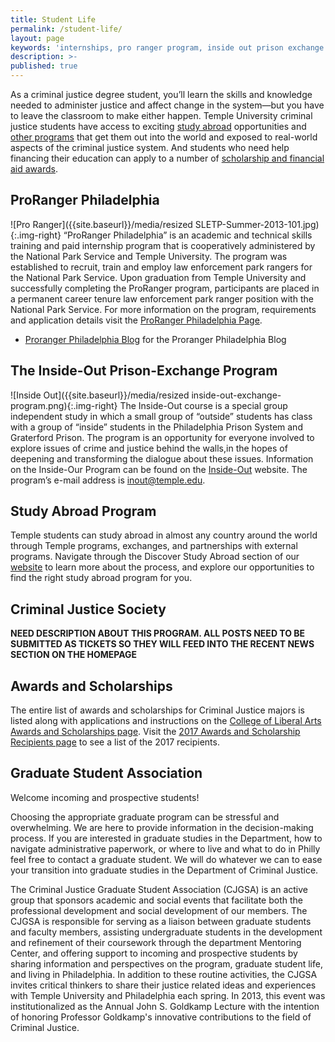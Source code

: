 ```yaml
---
title: Student Life
permalink: /student-life/
layout: page
keywords: 'internships, pro ranger program, inside out prison exchange program, study abroad, awards and scholarships, graduate student association'
description: >-
published: true
---
```

As a criminal justice degree student, you’ll learn the skills and knowledge needed to administer justice and affect change in the system—but you have to leave the classroom to make either happen. Temple University criminal justice students have access to exciting  [study abroad](#study-abroad-program) opportunities and [other programs](#proranger-philadelphia) that get them out into the world and exposed to real-world aspects of the criminal justice system. And students who need help financing their education can apply to a number of [scholarship and financial aid awards](#awards-and-scholarships).

## ProRanger Philadelphia
![Pro Ranger]({{site.baseurl}}/media/resized SLETP-Summer-2013-101.jpg){:.img-right}
“ProRanger Philadelphia” is an academic and technical skills training and paid internship program that is cooperatively administered by the National Park Service and Temple University. The program was established to recruit, train and employ law enforcement park rangers for the National Park Service. Upon graduation from Temple University and successfully completing the ProRanger program, participants are placed in a permanent career tenure law enforcement park ranger position with the  National Park Service. For more information on the program, requirements and application details visit the [ProRanger Philadelphia Page](http://www.temple.edu/provost/university-college/proranger/).
- [Proranger Philadelphia Blog](http://prorangerphila.blogspot.com/) for the Proranger Philadelphia Blog

## The Inside-Out Prison-Exchange Program
![Inside Out]({{site.baseurl}}/media/resized inside-out-exchange-program.png){:.img-right}
The Inside-Out course is a special group independent study in which a small group of “outside” students has class with a group of “inside” students in the Philadelphia Prison System and Graterford Prison. The program is an opportunity for everyone involved to explore issues of crime and justice behind the walls,in the hopes of deepening and transforming the dialogue about these issues. Information on the Inside-Our Program can be found on the [Inside-Out](http://www.insideoutcenter.org/) website. The program’s e-mail address is [inout@temple.edu](mailto:inout@temple.edu).

## Study Abroad Program
Temple students can study abroad in almost any country around the world through Temple programs, exchanges, and partnerships with external programs. Navigate through the Discover Study Abroad section of our [website](https://studyabroad.temple.edu/) to learn more about the process, and explore our opportunities to find the right study abroad program for you.

## Criminal Justice Society
**NEED DESCRIPTION ABOUT THIS PROGRAM. ALL POSTS NEED TO BE SUBMITTED AS TICKETS SO THEY WILL FEED INTO THE RECENT NEWS SECTION ON THE HOMEPAGE**

## Awards and Scholarships
The entire list of awards and scholarships for Criminal Justice majors is listed along with applications and instructions on the [College of Liberal Arts Awards and Scholarships page](https://liberalarts.temple.edu/about-us/resources/awards-and-scholarships?field_awards_department_nid=4596&field_awards_academics_class_value=All). Visit the [2017 Awards and Scholarship Recipients page](https://liberalarts.temple.edu/2017-award-and-scholarship-recipients) to see a list of the 2017 recipients. 

## Graduate Student Association
Welcome incoming and prospective students!

Choosing the appropriate graduate program can be stressful and overwhelming. We are here to provide information in the decision-making process. If you are interested in graduate studies in the Department, how to navigate administrative paperwork, or where to live and what to do in Philly feel free to contact a graduate student. We will do whatever we can to ease your transition into graduate studies in the Department of Criminal Justice.

The Criminal Justice Graduate Student Association (CJGSA) is an active group that sponsors academic and social events that facilitate both the professional development and social development of our members. The CJGSA is responsible for serving as a liaison between graduate students and faculty members, assisting undergraduate students in the development and refinement of their coursework through the department Mentoring Center, and offering support to incoming and prospective students by sharing information and perspectives on the program, graduate student life, and living in Philadelphia. In addition to these routine activities, the CJGSA invites critical thinkers to share their justice related ideas and experiences with Temple University and Philadelphia each spring. In 2013, this event was institutionalized as the Annual John S. Goldkamp Lecture with the intention of honoring Professor Goldkamp's innovative contributions to the field of Criminal Justice.
